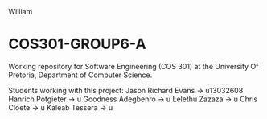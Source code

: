 William
# COS301-GROUP6-A
Working repository for Software Engineering (COS 301) at the University Of Pretoria, Department of Computer Science.

Students working with this project:
  Jason Richard Evans  -> u13032608
  Hanrich Potgieter  -> u
  Goodness Adegbenro  -> u
  Lelethu Zazaza  -> u
  Chris Cloete  -> u
  Kaleab Tessera  -> u

